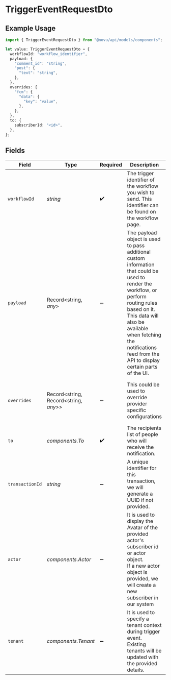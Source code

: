 # TriggerEventRequestDto

## Example Usage

```typescript
import { TriggerEventRequestDto } from "@novu/api/models/components";

let value: TriggerEventRequestDto = {
  workflowId: "workflow_identifier",
  payload: {
    "comment_id": "string",
    "post": {
      "text": "string",
    },
  },
  overrides: {
    "fcm": {
      "data": {
        "key": "value",
      },
    },
  },
  to: {
    subscriberId: "<id>",
  },
};
```

## Fields

| Field                                                                                                                                                                                                                                                                                | Type                                                                                                                                                                                                                                                                                 | Required                                                                                                                                                                                                                                                                             | Description                                                                                                                                                                                                                                                                          | Example                                                                                                                                                                                                                                                                              |
| ------------------------------------------------------------------------------------------------------------------------------------------------------------------------------------------------------------------------------------------------------------------------------------ | ------------------------------------------------------------------------------------------------------------------------------------------------------------------------------------------------------------------------------------------------------------------------------------ | ------------------------------------------------------------------------------------------------------------------------------------------------------------------------------------------------------------------------------------------------------------------------------------ | ------------------------------------------------------------------------------------------------------------------------------------------------------------------------------------------------------------------------------------------------------------------------------------ | ------------------------------------------------------------------------------------------------------------------------------------------------------------------------------------------------------------------------------------------------------------------------------------ |
| `workflowId`                                                                                                                                                                                                                                                                         | *string*                                                                                                                                                                                                                                                                             | :heavy_check_mark:                                                                                                                                                                                                                                                                   | The trigger identifier of the workflow you wish to send. This identifier can be found on the workflow page.                                                                                                                                                                          | workflow_identifier                                                                                                                                                                                                                                                                  |
| `payload`                                                                                                                                                                                                                                                                            | Record<string, *any*>                                                                                                                                                                                                                                                                | :heavy_minus_sign:                                                                                                                                                                                                                                                                   | The payload object is used to pass additional custom information that could be <br/>    used to render the workflow, or perform routing rules based on it. <br/>      This data will also be available when fetching the notifications feed from the API to display certain parts of the UI. | {<br/>"comment_id": "string",<br/>"post": {<br/>"text": "string"<br/>}<br/>}                                                                                                                                                                                                         |
| `overrides`                                                                                                                                                                                                                                                                          | Record<string, Record<string, *any*>>                                                                                                                                                                                                                                                | :heavy_minus_sign:                                                                                                                                                                                                                                                                   | This could be used to override provider specific configurations                                                                                                                                                                                                                      | {<br/>"fcm": {<br/>"data": {<br/>"key": "value"<br/>}<br/>}<br/>}                                                                                                                                                                                                                    |
| `to`                                                                                                                                                                                                                                                                                 | *components.To*                                                                                                                                                                                                                                                                      | :heavy_check_mark:                                                                                                                                                                                                                                                                   | The recipients list of people who will receive the notification.                                                                                                                                                                                                                     |                                                                                                                                                                                                                                                                                      |
| `transactionId`                                                                                                                                                                                                                                                                      | *string*                                                                                                                                                                                                                                                                             | :heavy_minus_sign:                                                                                                                                                                                                                                                                   | A unique identifier for this transaction, we will generate a UUID if not provided.                                                                                                                                                                                                   |                                                                                                                                                                                                                                                                                      |
| `actor`                                                                                                                                                                                                                                                                              | *components.Actor*                                                                                                                                                                                                                                                                   | :heavy_minus_sign:                                                                                                                                                                                                                                                                   | It is used to display the Avatar of the provided actor's subscriber id or actor object.<br/>    If a new actor object is provided, we will create a new subscriber in our system                                                                                                     |                                                                                                                                                                                                                                                                                      |
| `tenant`                                                                                                                                                                                                                                                                             | *components.Tenant*                                                                                                                                                                                                                                                                  | :heavy_minus_sign:                                                                                                                                                                                                                                                                   | It is used to specify a tenant context during trigger event.<br/>    Existing tenants will be updated with the provided details.                                                                                                                                                     |                                                                                                                                                                                                                                                                                      |